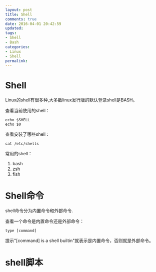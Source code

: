 ```yaml
---
layout: post
title: Shell
comments: true
date: 2016-04-01 20:42:59
updated:
tags:
- Shell
- Bash
categories:
- Linux
- Shell
permalink:
---
```


# Shell

Linux的shell有很多种,大多数linux发行版的默认登录shell是BASH。

查看当前使用的shell：

    echo $SHELL
    echo $0

查看安装了哪些shell：

    cat /etc/shells

常用的shell：
1. bash
2. zsh
3. fish

# Shell命令

shell命令分为内置命令和外部命令.

查看一个命令是内置命令还是外部命令：

    type [command]

提示"[command] is a shell builtin"就表示是内置命令，否则就是外部命令。

# shell脚本

